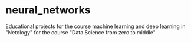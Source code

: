 # neural_networks
Educational projects for the course machine learning and deep learning in "Netology" for the course "Data Science from zero to middle"
